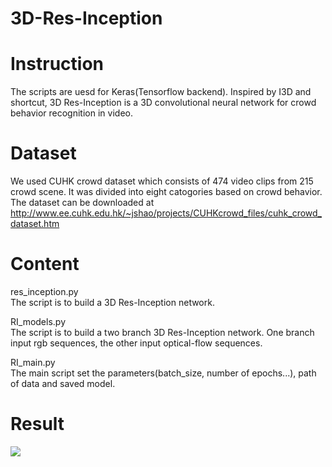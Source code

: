 # 3D-Res-Inception  
# Instruction  
The scripts are uesd for Keras(Tensorflow backend).
Inspired by I3D and shortcut, 3D Res-Inception is a 3D convolutional neural network for crowd behavior recognition in video.

# Dataset  
We used CUHK crowd dataset which consists of 474 video clips from 215 crowd scene. It was divided into eight catogories based on crowd behavior.  
The dataset can be downloaded at 
http://www.ee.cuhk.edu.hk/~jshao/projects/CUHKcrowd_files/cuhk_crowd_dataset.htm

# Content    
res_inception.py  
The script is to build a 3D Res-Inception network.

RI_models.py  
The script is to build a two branch 3D Res-Inception network. One branch input rgb sequences, the other input optical-flow sequences.

RI_main.py  
The main script set the parameters(batch_size, number of epochs...), path of data and saved model.

# Result  
![](https://github.com/MingleiTong/3D-Res-Inception/blob/master/result.png)
 
